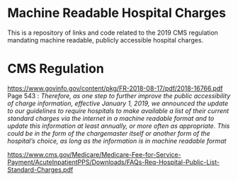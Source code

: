# Machine Readable Hospital Charges
This is a repository of links and code related to the 2019 CMS regulation mandating machine readable, publicly accessible hospital charges.

# CMS Regulation 
https://www.govinfo.gov/content/pkg/FR-2018-08-17/pdf/2018-16766.pdf  
Page 543 : _Therefore, as one step to further
improve the public accessibility of
charge information, effective January 1,
2019, we announced the update to our
guidelines to require hospitals to make
available a list of their current standard
charges via the internet in a machine
readable format and to update this
information at least annually, or more
often as appropriate. This could be in
the form of the chargemaster itself or
another form of the hospital’s choice, as
long as the information is in machine
readable format_  

https://www.cms.gov/Medicare/Medicare-Fee-for-Service-Payment/AcuteInpatientPPS/Downloads/FAQs-Req-Hospital-Public-List-Standard-Charges.pdf
